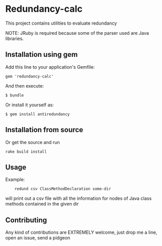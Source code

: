 # Redundancy-calc

This project contains utilities to evaluate redundancy

NOTE: JRuby is required because some of the parser used are Java libraries.

## Installation using gem

Add this line to your application's Gemfile:

    gem 'redundancy-calc'

And then execute:

    $ bundle

Or install it yourself as:

    $ gem install antiredundancy

## Installation from source

Or get the source and run
	
	rake build install

## Usage

Example:

        redund csv ClassMethodDeclaration some-dir

will print out a csv file with all the information for nodes of Java class methods contained in the given dir

## Contributing

Any kind of contributions are EXTREMELY welcome, just drop me a line, open an issue, send a pidgeon
